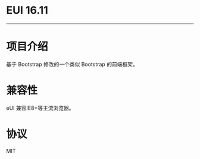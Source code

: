 # EUI 16.11
-----

# 项目介绍

基于 Bootstrap 修改的一个类似 Bootstrap 的前端框架。

# 兼容性

eUI 兼容IE8+等主流浏览器。

# 协议

MIT

